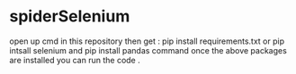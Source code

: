 # spiderSelenium
open up cmd in this repository then 
get : pip install requirements.txt or pip intsall selenium and
pip install pandas command 
once the above packages are installed you can run the code .

